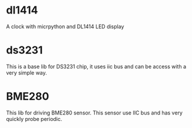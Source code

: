 # dl1414
A clock with micrpython and DL1414 LED display

# ds3231
This is a base lib for DS3231 chip, it uses iic bus and can be access with a very simple way.

# BME280
This lib for driving BME280 sensor. This sensor use IIC bus and has very quickly probe periodic.